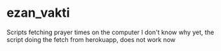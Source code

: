 # ezan_vakti
Scripts fetching prayer times on the computer
I don't know why yet, the script doing the fetch from herokuapp, does not work now
